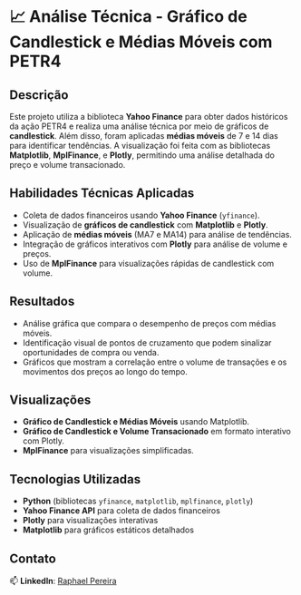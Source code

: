 # 📈 Análise Técnica - Gráfico de Candlestick e Médias Móveis com PETR4

## Descrição

Este projeto utiliza a biblioteca **Yahoo Finance** para obter dados históricos da ação PETR4 e realiza uma análise técnica por meio de gráficos de **candlestick**. Além disso, foram aplicadas **médias móveis** de 7 e 14 dias para identificar tendências. A visualização foi feita com as bibliotecas **Matplotlib**, **MplFinance**, e **Plotly**, permitindo uma análise detalhada do preço e volume transacionado.

## Habilidades Técnicas Aplicadas

- Coleta de dados financeiros usando **Yahoo Finance** (`yfinance`).
- Visualização de **gráficos de candlestick** com **Matplotlib** e **Plotly**.
- Aplicação de **médias móveis** (MA7 e MA14) para análise de tendências.
- Integração de gráficos interativos com **Plotly** para análise de volume e preços.
- Uso de **MplFinance** para visualizações rápidas de candlestick com volume.

## Resultados

- Análise gráfica que compara o desempenho de preços com médias móveis.
- Identificação visual de pontos de cruzamento que podem sinalizar oportunidades de compra ou venda.
- Gráficos que mostram a correlação entre o volume de transações e os movimentos dos preços ao longo do tempo.

## Visualizações

- **Gráfico de Candlestick e Médias Móveis** usando Matplotlib.
- **Gráfico de Candlestick e Volume Transacionado** em formato interativo com Plotly.
- **MplFinance** para visualizações simplificadas.

## Tecnologias Utilizadas

- **Python** (bibliotecas `yfinance`, `matplotlib`, `mplfinance`, `plotly`)
- **Yahoo Finance API** para coleta de dados financeiros
- **Plotly** para visualizações interativas
- **Matplotlib** para gráficos estáticos detalhados


## Contato

📫 **LinkedIn**: [Raphael Pereira](https://www.linkedin.com/in/raphael-vpereira/)

